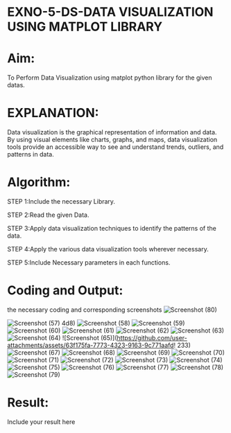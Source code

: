 # EXNO-5-DS-DATA VISUALIZATION USING MATPLOT LIBRARY

# Aim:
  To Perform Data Visualization using matplot python library for the given datas.

# EXPLANATION:
Data visualization is the graphical representation of information and data. By using visual elements like charts, graphs, and maps, data visualization tools provide an accessible way to see and understand trends, outliers, and patterns in data.

# Algorithm:
STEP 1:Include the necessary Library.

STEP 2:Read the given Data.

STEP 3:Apply data visualization techniques to identify the patterns of the data.

STEP 4:Apply the various data visualization tools wherever necessary.

STEP 5:Include Necessary parameters in each functions.

# Coding and Output:
the necessary coding and corresponding screenshots
 ![Screenshot (80)](https://github.com/user-attachments/assets/b97360e9-bcf7-42cf-b42c-5cbb56bba9e2)

 ![Screenshot (57)](https://github.com/user-attachments/assets/1d9d199d-865f-4819-927b-d79deaf8a5ae)
4d8)
 ![Screenshot (58)](https://github.com/user-attachments/assets/dfa0dede-1a3b-4649-ad18-8ffec923feae)
![Screenshot (59)](https://github.com/user-attachments/assets/87997c22-55ff-4fe6-a1e7-010ad6a56da6)
![Screenshot (60)](https://github.com/user-attachments/assets/8afed97d-62df-4048-ac50-bd2e1a984ff9)
![Screenshot (61)](https://github.com/user-attachments/assets/e114dcbb-d8f1-47da-bba2-6c5a08468f32)
![Screenshot (62)](https://github.com/user-attachments/assets/850c63b6-a381-49df-9e69-b66ae1b74107)
![Screenshot (63)](https://github.com/user-attachments/assets/25010ff2-877b-44f2-8966-084634c366f6)
![Screenshot (64)](https://github.com/user-attachments/assets/afdbef0e-55b8-4252-abd0-4803aceaaa11)
![Screenshot (65)](https://github.com/user-attachments/assets/63f175fa-7773-4323-9163-9c771aafd!
233)
![Screenshot (67)](https://github.com/user-attachments/assets/d21e5431-3b03-49eb-8771-14dc371aca3d)
![Screenshot (68)](https://github.com/user-attachments/assets/4f1dca65-661f-4530-b1f7-bf8eac08c772)
![Screenshot (69)](https://github.com/user-attachments/assets/7ff2bdcf-e3a5-49a9-ab39-2fef99e51157)
![Screenshot (70)](https://github.com/user-attachments/assets/959c70ec-ec56-4084-9aa5-97e742ec6c99)
![Screenshot (71)](https://github.com/user-attachments/assets/6a54913e-8fd3-4408-b073-87cb166b27e0)
![Screenshot (72)](https://github.com/user-attachments/assets/e86194fc-5aeb-495e-9a1a-301be82a29e1)
![Screenshot (73)](https://github.com/user-attachments/assets/187c7ca9-5b7b-40ae-bdd3-d8466bf74ce3)
![Screenshot (74)](https://github.com/user-attachments/assets/af812d99-ec23-40f7-8d83-58e15c3051ef)
![Screenshot (75)](https://github.com/user-attachments/assets/47dfbec5-8162-4642-b565-e461f5ed1b88)
![Screenshot (76)](https://github.com/user-attachments/assets/156516ee-7011-4128-b0e0-053ebf8e012e)
![Screenshot (77)](https://github.com/user-attachments/assets/4d29ab66-e108-42fd-be8a-e2a822d0e1be)
![Screenshot (78)](https://github.com/user-attachments/assets/65a75e59-ff7e-4ddd-b3ba-a75a0703822e)
![Screenshot (79)](https://github.com/user-attachments/assets/837ff6d1-9468-4d8a-acb5-55210ea8fe8c)


# Result:
 Include your result here
